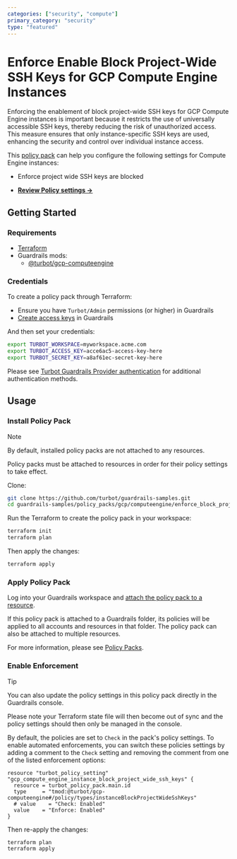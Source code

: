 ```yaml
---
categories: ["security", "compute"]
primary_category: "security"
type: "featured"
---
```


# Enforce Enable Block Project-Wide SSH Keys for GCP Compute Engine Instances

Enforcing the enablement of block project-wide SSH keys for GCP Compute Engine instances is important because it restricts the use of universally accessible SSH keys, thereby reducing the risk of unauthorized access. This measure ensures that only instance-specific SSH keys are used, enhancing the security and control over individual instance access.

This [policy pack](https://turbot.com/guardrails/docs/concepts/resources/policy-packs) can help you configure the following settings for Compute Engine instances:

- Enforce project wide SSH keys are blocked

- **[Review Policy settings →](https://hub.guardrails.turbot.com/policy-packs/gcp_computeengine_enforce_block_project_wide_ssh_keys_is_enabled_for_instances/settings)**

## Getting Started

### Requirements

- [Terraform](https://developer.hashicorp.com/terraform/install)
- Guardrails mods:
  - [@turbot/gcp-computeengine](https://hub.guardrails.turbot.com/mods/gcp/mods/gcp-computeengine)

### Credentials

To create a policy pack through Terraform:

- Ensure you have `Turbot/Admin` permissions (or higher) in Guardrails
- [Create access keys](https://turbot.com/guardrails/docs/guides/iam/access-keys#generate-a-new-guardrails-api-access-key) in Guardrails

And then set your credentials:

```sh
export TURBOT_WORKSPACE=myworkspace.acme.com
export TURBOT_ACCESS_KEY=acce6ac5-access-key-here
export TURBOT_SECRET_KEY=a8af61ec-secret-key-here
```

Please see [Turbot Guardrails Provider authentication](https://registry.terraform.io/providers/turbot/turbot/latest/docs#authentication) for additional authentication methods.

## Usage

### Install Policy Pack

> [!NOTE]
> By default, installed policy packs are not attached to any resources.
>
> Policy packs must be attached to resources in order for their policy settings to take effect.

Clone:

```sh
git clone https://github.com/turbot/guardrails-samples.git
cd guardrails-samples/policy_packs/gcp/computeengine/enforce_block_project_wide_ssh_keys_is_enabled_for_instances
```

Run the Terraform to create the policy pack in your workspace:

```sh
terraform init
terraform plan
```

Then apply the changes:

```sh
terraform apply
```

### Apply Policy Pack

Log into your Guardrails workspace and [attach the policy pack to a resource](https://turbot.com/guardrails/docs/guides/policy-packs#attach-a-policy-pack-to-a-resource).

If this policy pack is attached to a Guardrails folder, its policies will be applied to all accounts and resources in that folder. The policy pack can also be attached to multiple resources.

For more information, please see [Policy Packs](https://turbot.com/guardrails/docs/concepts/resources/policy-packs).

### Enable Enforcement

> [!TIP]
> You can also update the policy settings in this policy pack directly in the Guardrails console.
>
> Please note your Terraform state file will then become out of sync and the policy settings should then only be managed in the console.

By default, the policies are set to `Check` in the pack's policy settings. To enable automated enforcements, you can switch these policies settings by adding a comment to the `Check` setting and removing the comment from one of the listed enforcement options:

```hcl
resource "turbot_policy_setting" "gcp_compute_engine_instance_block_project_wide_ssh_keys" {
  resource = turbot_policy_pack.main.id
  type     = "tmod:@turbot/gcp-computeengine#/policy/types/instanceBlockProjectWideSshKeys"
  # value    = "Check: Enabled"
  value    = "Enforce: Enabled"
}
```

Then re-apply the changes:

```sh
terraform plan
terraform apply
```
